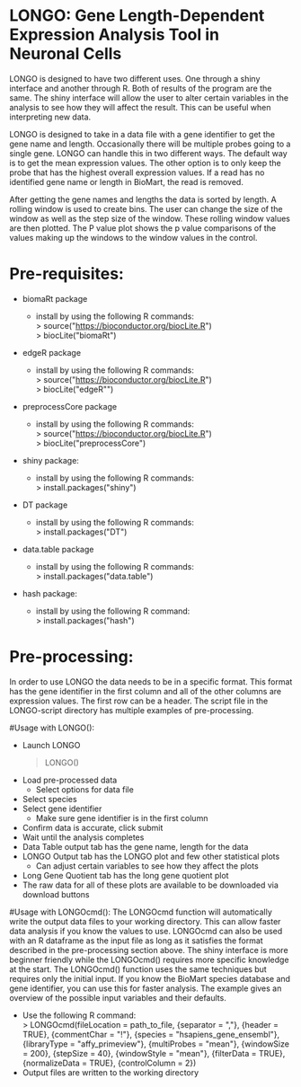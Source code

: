 

# LONGO: Gene Length-Dependent Expression Analysis Tool in Neuronal Cells

LONGO is designed to have two different uses. One through a shiny interface 
and another through R. Both of results of the program are 
the same. The shiny interface will allow the user to alter certain variables
in the analysis to see how they will affect the result. This can be 
useful when interpreting new data. 

LONGO is designed to take in a data file with a gene identifier to get 
the gene name and length. Occasionally there will be multiple probes going
to a single gene. LONGO can handle this in two different ways. The default way
is to get the mean expression values. The other option is to only keep the
probe that has the highest overall expression values. If a read has no
identified gene name or length in BioMart, the read is removed. 

After getting the gene names and lengths the data is sorted by length. A
rolling window is used to create bins. The user can change the size of the
window as well as the step size of the window. These rolling window values 
are then plotted. The P value plot shows the p value comparisons of the values
making up the windows to the window values in the control. 


# Pre-requisites:

*   biomaRt package
    *   install by using the following R commands:  
            > source("https://bioconductor.org/biocLite.R")  
            > biocLite("biomaRt")
*   edgeR package
    *   install by using the following R commands:  
            > source("https://bioconductor.org/biocLite.R")  
            > biocLite("edgeR"")
*   preprocessCore package
    *   install by using the following R commands:  
            > source("https://bioconductor.org/biocLite.R")  
            > biocLite("preprocessCore")
*   shiny package:
    *   install by using the following R commands:  
            > install.packages("shiny")  
*   DT package
    *   install by using the following R commands:  
            > install.packages("DT")  
*   data.table package
    *   install by using the following R commands:  
            > install.packages("data.table")

*   hash package:
    *   install by using the following R command:  
            > install.packages("hash")



# Pre-processing:
In order to use LONGO the data needs to be in a specific format. This format
has the gene identifier in the first column and all of the other columns are 
expression values. The first row can be a header. The script file in the LONGO-script
directory has multiple examples of pre-processing.


#Usage with LONGO():
- Launch LONGO  
    > LONGO() 
- Load pre-processed data
    - Select options for data file
- Select species
- Select gene identifier
    - Make sure gene identifier is in the first column
- Confirm data is accurate, click submit
- Wait until the analysis completes
- Data Table output tab has the gene name, length for the data
- LONGO Output tab has the LONGO plot and few other statistical plots
    - Can adjust certain variables to see how they affect the plots
- Long Gene Quotient tab has the long gene quotient plot
- The raw data for all of these plots are available to be downloaded 
via download buttons

#Usage with LONGOcmd():
The LONGOcmd function will automatically write the output data files to your
working directory. This can allow faster data analysis if you know the values
to use. LONGOcmd can also be used with an R dataframe as the input file as long
as it satisfies the format described in the pre-processing section above.
The shiny interface is more beginner friendly while the LONGOcmd()
requires more specific knowledge at the start. The LONGOcmd() function uses
the same techniques but requires only the initial input. If you know the BioMart
species database and gene identifier, you can use this for faster analysis.
The example gives an overview of the possible input variables and their
defaults. 
*   Use the following R command:  
        > LONGOcmd(fileLocation = path_to_file, {separator = ","},
            {header = TRUE}, {commentChar = "!"},
            {species = "hsapiens_gene_ensembl"}, 
            {libraryType = "affy_primeview"}, {multiProbes = "mean"},
            {windowSize = 200}, {stepSize = 40}, {windowStyle = "mean"},
            {filterData = TRUE}, {normalizeData = TRUE}, {controlColumn = 2})
*   Output files are written to the working directory

